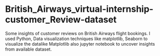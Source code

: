 # British_Airways_virtual-internship-customer_Review-dataset
Some insights of customer reviews on British Airways flight bookings. I used Python, Data visualization techniques like matplotlib, Seaborn to visualize the datalike Matplotlib also jupyter notebook to uncover insights from available dataset.
